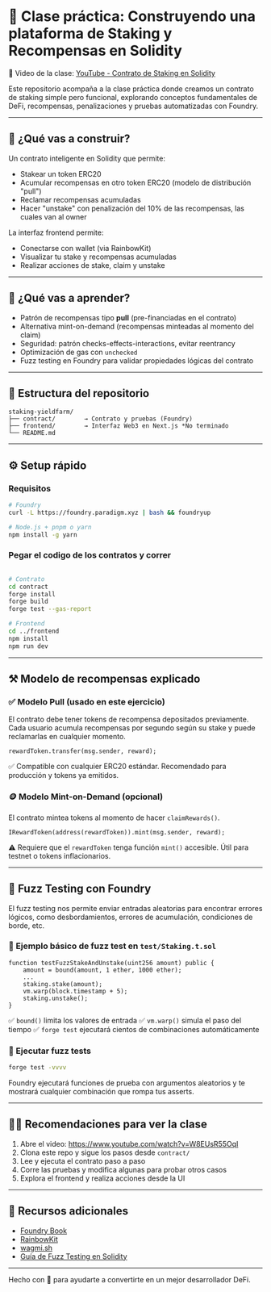 
# 🧪 Clase práctica: Construyendo una plataforma de Staking y Recompensas en Solidity

🎥 Video de la clase: [YouTube - Contrato de Staking en Solidity](https://www.youtube.com/watch?v=W8EUsR55OqI)

Este repositorio acompaña a la clase práctica donde creamos un contrato de staking simple pero funcional, explorando conceptos fundamentales de DeFi, recompensas, penalizaciones y pruebas automatizadas con Foundry.

---

## 🎯 ¿Qué vas a construir?
Un contrato inteligente en Solidity que permite:
- Stakear un token ERC20
- Acumular recompensas en otro token ERC20 (modelo de distribución "pull")
- Reclamar recompensas acumuladas
- Hacer "unstake" con penalización del 10% de las recompensas, las cuales van al owner

La interfaz frontend permite:
- Conectarse con wallet (via RainbowKit)
- Visualizar tu stake y recompensas acumuladas
- Realizar acciones de stake, claim y unstake

---

## 🧠 ¿Qué vas a aprender?
- Patrón de recompensas tipo **pull** (pre-financiadas en el contrato)
- Alternativa mint-on-demand (recompensas minteadas al momento del claim)
- Seguridad: patrón checks-effects-interactions, evitar reentrancy
- Optimización de gas con `unchecked`
- Fuzz testing en Foundry para validar propiedades lógicas del contrato

---

## 🧱 Estructura del repositorio
```
staking-yieldfarm/
├── contract/        → Contrato y pruebas (Foundry)
├── frontend/        → Interfaz Web3 en Next.js *No terminado
└── README.md
```

---

## ⚙️ Setup rápido

### Requisitos
```bash
# Foundry
curl -L https://foundry.paradigm.xyz | bash && foundryup

# Node.js + pnpm o yarn
npm install -g yarn
```

### Pegar el codigo de los contratos y correr
```bash

# Contrato
cd contract
forge install
forge build
forge test --gas-report

# Frontend
cd ../frontend
npm install
npm run dev
```

---

## ⚒️ Modelo de recompensas explicado

### ✅ Modelo Pull (usado en este ejercicio)
El contrato debe tener tokens de recompensa depositados previamente. Cada usuario acumula recompensas por segundo según su stake y puede reclamarlas en cualquier momento.
```solidity
rewardToken.transfer(msg.sender, reward);
```
✅ Compatible con cualquier ERC20 estándar. Recomendado para producción y tokens ya emitidos.

### 🪙 Modelo Mint-on-Demand (opcional)
El contrato mintea tokens al momento de hacer `claimRewards()`.
```solidity
IRewardToken(address(rewardToken)).mint(msg.sender, reward);
```
⚠️ Requiere que el `rewardToken` tenga función `mint()` accesible. Útil para testnet o tokens inflacionarios.

---

## 🧪 Fuzz Testing con Foundry
El fuzz testing nos permite enviar entradas aleatorias para encontrar errores lógicos, como desbordamientos, errores de acumulación, condiciones de borde, etc.

### 🔹 Ejemplo básico de fuzz test en `test/Staking.t.sol`
```solidity
function testFuzzStakeAndUnstake(uint256 amount) public {
    amount = bound(amount, 1 ether, 1000 ether);
    ...
    staking.stake(amount);
    vm.warp(block.timestamp + 5);
    staking.unstake();
}
```
✅ `bound()` limita los valores de entrada
✅ `vm.warp()` simula el paso del tiempo
✅ `forge test` ejecutará cientos de combinaciones automáticamente

### 🏁 Ejecutar fuzz tests
```bash
forge test -vvvv
```

Foundry ejecutará funciones de prueba con argumentos aleatorios y te mostrará cualquier combinación que rompa tus asserts.

---

## 🧑‍🏫 Recomendaciones para ver la clase
1. Abre el video: https://www.youtube.com/watch?v=W8EUsR55OqI
2. Clona este repo y sigue los pasos desde `contract/`
3. Lee y ejecuta el contrato paso a paso
4. Corre las pruebas y modifica algunas para probar otros casos
5. Explora el frontend y realiza acciones desde la UI

---

## 📘 Recursos adicionales
- [Foundry Book](https://book.getfoundry.sh/)
- [RainbowKit](https://www.rainbowkit.com/)
- [wagmi.sh](https://wagmi.sh/)
- [Guía de Fuzz Testing en Solidity](https://docs.soliditylang.org/en/latest/control-structures.html#assert-and-require)

---

Hecho con 💚 para ayudarte a convertirte en un mejor desarrollador DeFi.

